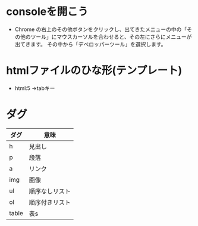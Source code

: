 # consoleを開こう
- Chrome の右上のその他ボタンをクリックし、出てきたメニューの中の「その他のツール」にマウスカーソルを合わせると、その左にさらにメニューが出てきます。
その中から「デベロッパーツール」を選択します。

# htmlファイルのひな形(テンプレート)
- html:5 →tabキー

# ダグ
ダグ | 意味 
---- | ----
h  | 見出し 
p  | 段落
a  | リンク
img | 画像
ul | 順序なしリスト
ol | 順序付きリスト
table  | 表s
